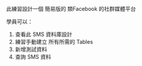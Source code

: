 此練習設計一個 簡易版的 類Facebook 的社群媒體平台

學員可以：
1. 查看此 SMS 資料庫設計
2. 練習手動建立 所有所需的 Tables
3. 新增測試資料
4. 查詢 SMS 資料

